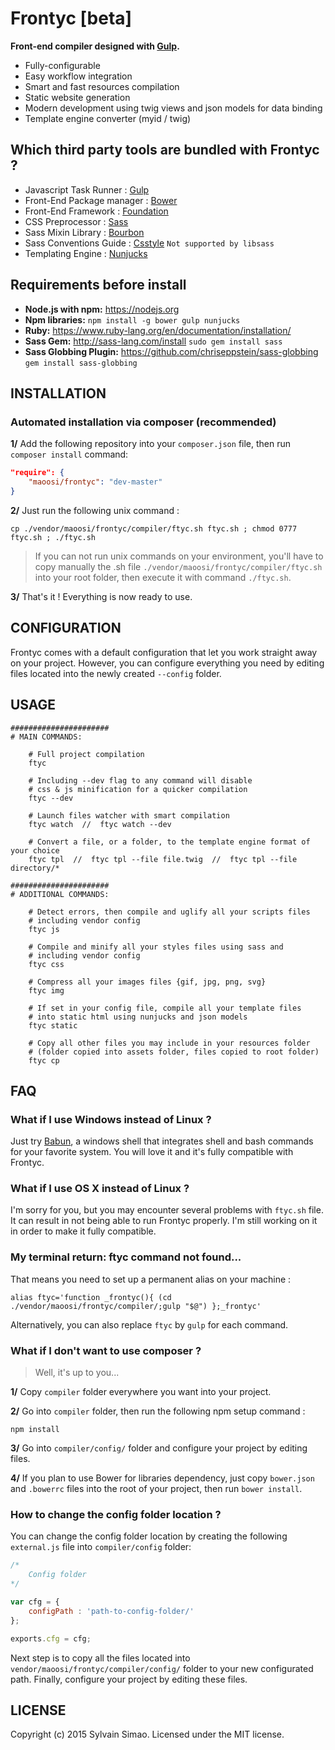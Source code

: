 #  Frontyc [beta]


**Front-end compiler designed with [Gulp](http://gulpjs.com).**

- Fully-configurable
- Easy workflow integration
- Smart and fast resources compilation
- Static website generation
- Modern development using twig views and json models for data binding
- Template engine converter (myid / twig)


## Which third party tools are bundled with Frontyc  ?

* Javascript Task Runner : [Gulp](http://gulpjs.com)
* Front-End Package manager : [Bower](http://bower.io)
* Front-End Framework : [Foundation](http://foundation.zurb.com)
* CSS Preprocessor : [Sass](http://sass-lang.com)
* Sass Mixin Library : [Bourbon](http://bourbon.io)
* Sass Conventions Guide : [Csstyle](http://www.csstyle.io) `Not supported by libsass`
* Templating Engine : [Nunjucks](https://mozilla.github.io/nunjucks/)


## Requirements before install

* **Node.js with npm:** https://nodejs.org
* **Npm libraries:** `npm install -g bower gulp nunjucks`
* **Ruby:** https://www.ruby-lang.org/en/documentation/installation/
* **Sass Gem:** http://sass-lang.com/install `sudo gem install sass`
* **Sass Globbing Plugin:** https://github.com/chriseppstein/sass-globbing `gem install sass-globbing`


## INSTALLATION


### Automated installation via composer (recommended)

**1/** Add the following repository into your `composer.json` file, then run `composer install` command:

``` json
"require": {
	"maoosi/frontyc": "dev-master"
}
```

**2/** Just run the following unix command :

```shell
cp ./vendor/maoosi/frontyc/compiler/ftyc.sh ftyc.sh ; chmod 0777 ftyc.sh ; ./ftyc.sh
```

> If you can not run unix commands on your environment, you'll have to copy manually the .sh file `./vendor/maoosi/frontyc/compiler/ftyc.sh` into your root folder, then execute it with command `./ftyc.sh`.

**3/** That's it ! Everything is now ready to use.


## CONFIGURATION

Frontyc comes with a default configuration that let you work straight away on your project. However, you can configure everything you need by editing files located into the newly created `--config` folder.


## USAGE

```shell
######################
# MAIN COMMANDS:

	# Full project compilation
	ftyc

	# Including --dev flag to any command will disable
	# css & js minification for a quicker compilation
	ftyc --dev

	# Launch files watcher with smart compilation
	ftyc watch  //  ftyc watch --dev

	# Convert a file, or a folder, to the template engine format of your choice
	ftyc tpl  //  ftyc tpl --file file.twig  //  ftyc tpl --file directory/*

######################
# ADDITIONAL COMMANDS:

	# Detect errors, then compile and uglify all your scripts files
	# including vendor config
	ftyc js

	# Compile and minify all your styles files using sass and
	# including vendor config
	ftyc css

	# Compress all your images files {gif, jpg, png, svg}
	ftyc img

	# If set in your config file, compile all your template files
	# into static html using nunjucks and json models
	ftyc static

	# Copy all other files you may include in your resources folder
	# (folder copied into assets folder, files copied to root folder)
	ftyc cp
```

## FAQ

### What if I use Windows instead of Linux ?

Just try [Babun](http://babun.github.io), a windows shell that integrates shell and bash commands for your favorite system. You will love it and it's fully compatible with Frontyc.

### What if I use OS X instead of Linux ?

I'm sorry for you, but you may encounter several problems with `ftyc.sh` file. It can result in not being able to run Frontyc properly. I'm still working on it in order to make it fully compatible.

### My terminal return: ftyc command not found...

That means you need to set up a permanent alias on your machine :

```shell
alias ftyc='function _frontyc(){ (cd ./vendor/maoosi/frontyc/compiler/;gulp "$@") };_frontyc'
```

Alternatively, you can also replace `ftyc` by `gulp` for each command.

### What if I don't want to use composer ?

> Well, it's up to you...

**1/** Copy `compiler` folder everywhere you want into your project.

**2/** Go into `compiler` folder, then run the following npm setup command :

```shell
npm install
```

**3/** Go into `compiler/config/` folder and configure your project by editing files.

**4/** If you plan to use Bower for libraries dependency, just copy `bower.json` and `.bowerrc` files into the root of your project, then run `bower install`.

### How to change the config folder location ?

You can change the config folder location by creating the following `external.js` file into `compiler/config` folder:

``` javascript
/*
    Config folder
*/

var cfg = {
	configPath : 'path-to-config-folder/'
};

exports.cfg = cfg;
```

Next step is to copy all the files located into `vendor/maoosi/frontyc/compiler/config/` folder to your new configurated path. Finally, configure your project by editing these files.


## LICENSE

Copyright (c) 2015 Sylvain Simao. Licensed under the MIT license.
